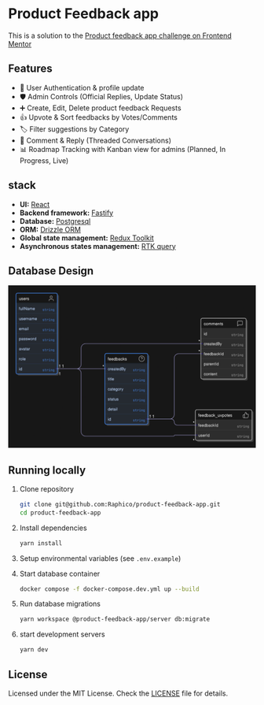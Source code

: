 # Product Feedback app

This is a solution to the [Product feedback app challenge on Frontend Mentor](https://www.frontendmentor.io/challenges/product-feedback-app-wbvUYqjR6)

## Features

- 👤 User Authentication & profile update
- 🛡️ Admin Controls (Official Replies, Update Status)
- ➕ Create, Edit, Delete product feedback Requests
- 👍 Upvote & Sort feedbacks by Votes/Comments
- 🏷️ Filter suggestions by Category
- 💬 Comment & Reply (Threaded Conversations)
- 📊 Roadmap Tracking with Kanban view for admins (Planned, In Progress, Live)

## stack

- **UI:** [React](https://react.dev/)
- **Backend framework:** [Fastify](https://fastify.dev/)
- **Database:** [Postgresql](https://www.postgresql.org/)
- **ORM:** [Drizzle ORM](https://orm.drizzle.team/)
- **Global state management:** [Redux Toolkit](https://redux-toolkit.js.org/)
- **Asynchronous states management:** [RTK query](https://redux-toolkit.js.org/rtk-query/overview)

## Database Design

![](database-design.png)

## Running locally

1. Clone repository

   ```bash
   git clone git@github.com:Raphico/product-feedback-app.git
   cd product-feedback-app
   ```

2. Install dependencies

   ```bash
   yarn install
   ```

3. Setup environmental variables (see `.env.example`)

4. Start database container

   ```bash
   docker compose -f docker-compose.dev.yml up --build
   ```

5. Run database migrations

   ```bash
   yarn workspace @product-feedback-app/server db:migrate
   ```

6. start development servers

   ```bash
   yarn dev
   ```

## License

Licensed under the MIT License. Check the [LICENSE](./LICENSE.md) file for details.
